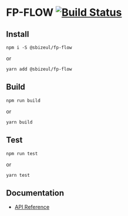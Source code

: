 # FP-FLOW [![Build Status](https://travis-ci.com/seb-bizeul/fp-flow.svg?branch=master)](https://travis-ci.com/seb-bizeul/fp-flow) 

## Install
    npm i -S @sbizeul/fp-flow

or

    yarn add @sbizeul/fp-flow

## Build
    npm run build

or

    yarn build

## Test
    npm run test

or

    yarn test

## Documentation
* [API Reference](https://github.com/seb-bizeul/fp-flow/wiki)
